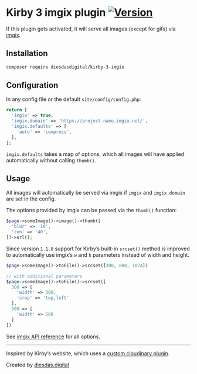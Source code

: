 # Kirby 3 imgix plugin [![Version](https://img.shields.io/packagist/v/diesdasdigital/kirby-3-imgix.svg)](https://packagist.org/packages/diesdasdigital/kirby-3-imgix)

If this plugin gets activated, it will serve all images (except for gifs) via [imgix](https://imgix.com/).

## Installation

```bash
composer require diesdasdigital/kirby-3-imgix
```

## Configuration

In any config file or the default `site/config/config.php`:

```php
return [
  'imgix' => true,
  'imgix.domain' => 'https://project-name.imgix.net/',
  'imgix.defaults' => [
    'auto' => 'compress',
  ],
];
```

`imgix.defaults` takes a map of options, which all images will have applied automatically without calling `thumb()`.

## Usage

All images will automatically be served via imgix if `imgix` and `imgix.domain` are set in the config.

The options provided by imgix can be passed via the `thumb()` function:

```php
$page->someImage()->image()->thumb([
  'blur' => '10',
  'con' => '40',
])->url();
```

Since version `1.1.0` support for Kirby’s built-in `srcset()` method is improved to automatically use imgix’s
`w` and `h` parameters instead of width and height.

```php
$page->someImage()->toFile()->srcset([300, 800, 1024])

// with additional parameters
$page->someImage()->toFile()->srcset([
  300 => [
    'width' => 300,
    'crop' => 'top,left'
  ],
  500 => [
    'width' => 500
  ]
])
```

See [imgix API reference](https://docs.imgix.com/apis/url) for all options.

---

Inspired by Kirby’s website, which uses a [custom cloudinary plugin](https://github.com/getkirby/getkirby.com/blob/master/site/plugins/cloudinary/index.php).

Created by [diesdas.digital](https://diesdas.digital)
